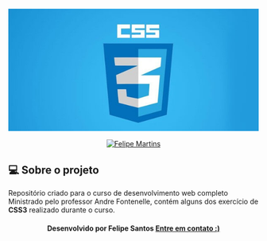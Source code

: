 <p  align="center">
<img  src="https://github.com/felipesantos10/Curso-css/blob/main/logo-css/curso_1454.jpg"  alt="CSS"  />
</p>
<p  align="center">
<a  href="https://www.linkedin.com/in/luis-felipe-santos-silva-5623a8197/">
<img  alt="Felipe Martins"  src="https://img.shields.io/badge/-Felipe Santos-blue?style=flat&logo=Linkedin&logoColor=bluee"  />
</a>

## 💻 Sobre o projeto
Repositório criado para o curso de desenvolvimento web completo Ministrado pelo professor Andre Fontenelle, contém alguns dos exercício de **CSS3** realizado durante o curso.
  


<h4  align=center>Desenvolvido por Felipe Santos <a  href="https://www.linkedin.com/in/luis-felipe-santos-silva-5623a8197/">  <strong>Entre em contato</strong> :)</a></a></h4>
